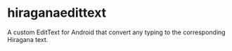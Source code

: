 # hiraganaedittext
A custom EditText for Android that convert any typing to the corresponding Hiragana text.


